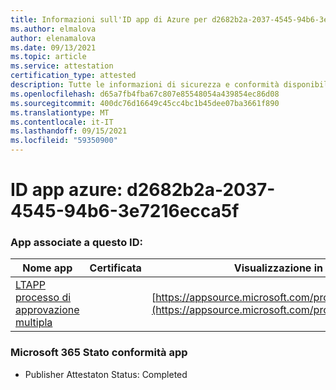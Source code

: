 ```yaml
---
title: Informazioni sull'ID app di Azure per d2682b2a-2037-4545-94b6-3e7216ecca5f
ms.author: elmalova
author: elenamalova
ms.date: 09/13/2021
ms.topic: article
ms.service: attestation
certification_type: attested
description: Tutte le informazioni di sicurezza e conformità disponibili per d2682b2a-2037-4545-94b6-3e7216ecca5f.
ms.openlocfilehash: d65a7fb4fba67c807e85548054a439854ec86d08
ms.sourcegitcommit: 400dc76d16649c45cc4bc1b45dee07ba3661f890
ms.translationtype: MT
ms.contentlocale: it-IT
ms.lasthandoff: 09/15/2021
ms.locfileid: "59350900"
---
```

# <a name="azure-app-id-d2682b2a-2037-4545-94b6-3e7216ecca5f"></a>ID app azure: d2682b2a-2037-4545-94b6-3e7216ecca5f


### <a name="apps-associated-with-this-id"></a>App associate a questo ID:
| **Nome app** | **Certificata** | **Visualizzazione in AppSource** |
|--------------|---------------|-----------------------|
| [LTAPP processo di approvazione multipla](https://docs.microsoft.com/microsoft-365-app-certification/forward/WA200003188) |  | [https://appsource.microsoft.com/product/office/WA200003188](https://appsource.microsoft.com/product/office/WA200003188) |

### <a name="microsoft-365-app-compliance-status"></a>Microsoft 365 Stato conformità app
- Publisher Attestaton Status: Completed
